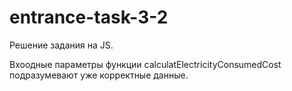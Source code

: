# entrance-task-3-2
Решение задания на JS.

Вхоодные параметры функции calculatElectricityConsumedСost подразумевают уже корректные данные.
